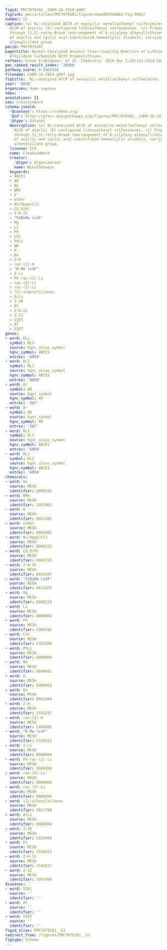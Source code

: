 ```yaml
---
figid: PMC7079181__CHEM-26-2914-g007
figlink: pmc/articles/PMC7079181/figure/chem201904862-fig-5003/
number: S3
caption: (a) Ni‐catalyzed ACCR of exocyclic metalloalkenyl sulfoximines. (b) Ni‐catalyzed
  ACCR of acyclic (E)‐configured lithioalkenyl sulfoximines. (c) Proposed pathway
  through [1,5]‐retro‐Brook rearrangement of δ‐silyloxy alkenyllithiums. (d) Synthesis
  of acyclic and cyclic aryl‐substituted homoallylic alcohols, carrying a (Z)‐configured
  alkenylsilane group.
pmcid: PMC7079181
papertitle: Nickel‐Catalyzed Anionic Cross‐Coupling Reaction of Lithium Sulfonimidoyl
  Alkylidene Carbenoids With Organolithiums.
reftext: Irene Erdelmeier, et al. Chemistry. 2020 Mar 2;26(13):2914-2926.
pmc_ranked_result_index: '30356'
pathway_score: 0.6864308
filename: CHEM-26-2914-g007.jpg
figtitle:  Ni‐catalyzed ACCR of exocyclic metalloalkenyl sulfoximines
year: '2020'
organisms: Homo sapiens
ndex: ''
annotations: []
seo: CreativeWork
schema-jsonld:
  '@context': https://schema.org/
  '@id': https://pfocr.wikipathways.org/figures/PMC7079181__CHEM-26-2914-g007.html
  '@type': Dataset
  description: (a) Ni‐catalyzed ACCR of exocyclic metalloalkenyl sulfoximines. (b) Ni‐catalyzed
    ACCR of acyclic (E)‐configured lithioalkenyl sulfoximines. (c) Proposed pathway
    through [1,5]‐retro‐Brook rearrangement of δ‐silyloxy alkenyllithiums. (d) Synthesis
    of acyclic and cyclic aryl‐substituted homoallylic alcohols, carrying a (Z)‐configured
    alkenylsilane group.
  license: CC0
  name: CreativeWork
  creator:
    '@type': Organization
    name: WikiPathways
  keywords:
  - ABCE1
  - AR
  - Ni
  - NMe
  - O
  - ether
  - Ni(dppp)Cl2
  - CO,D(H)
  - Z-H-7b
  - "SiBuMe \x1F"
  - Mg
  - Li
  - Ph
  - CH2
  - PhLi
  - NH
  - H
  - Ba
  - Z-H
  - rac-(Z)-H
  - "R Me \x1F"
  - Z-Li
  - Ph rac-(Z)-Li
  - rac-(E)-Li
  - rac-(Z)-Li
  - (Z)-alkenylsilanes
  - ArLi
  - Z-10
  - Et
  - Z-H-11
  - Z-12
  - SIEt
  - AT
  - SIET
genes:
- word: RLi
  symbol: RLI
  source: hgnc_alias_symbol
  hgnc_symbol: ABCE1
  entrez: '6059'
- word: RLI
  symbol: RLI
  source: hgnc_alias_symbol
  hgnc_symbol: ABCE1
  entrez: '6059'
- word: Ar
  symbol: AR
  source: hgnc_symbol
  hgnc_symbol: AR
  entrez: '367'
- word: Ar
  symbol: AR
  source: hgnc_symbol
  hgnc_symbol: AR
  entrez: '367'
- word: RLI
  symbol: RLI
  source: hgnc_alias_symbol
  hgnc_symbol: ABCE1
  entrez: '6059'
- word: RLi
  symbol: RLI
  source: hgnc_alias_symbol
  hgnc_symbol: ABCE1
  entrez: '6059'
chemicals:
- word: Ni
  source: MESH
  identifier: D009532
- word: NMe
  source: MESH
  identifier: C057063
- word: O
  source: MESH
  identifier: D013481
- word: ether
  source: MESH
  identifier: D004987
- word: Ni(dppp)Cl2
  source: MESH
  identifier: D009532
- word: CO,D(H)
  source: MESH
  identifier: D002245
- word: Z-H-7b
  source: MESH
  identifier: D019307
- word: "SiBuMe \x1F"
  source: MESH
  identifier: D012825
- word: Mg
  source: MESH
  identifier: D008274
- word: Li
  source: MESH
  identifier: D008094
- word: Ph
  source: MESH
  identifier: C084701
- word: CH2
  source: MESH
  identifier: C103208
- word: PhLi
  source: MESH
  identifier: D008094
- word: NH
  source: MESH
  identifier: D000641
- word: H
  source: MESH
  identifier: D006859
- word: Ba
  source: MESH
  identifier: D001464
- word: Z-H
  source: MESH
  identifier: C543257
- word: rac-(Z)-H
  source: MESH
  identifier: C484602
- word: "R Me \x1F"
  source: MESH
  identifier: C526611
- word: Z-Li
  source: MESH
  identifier: D008094
- word: Ph rac-(Z)-Li
  source: MESH
  identifier: D008094
- word: rac-(E)-Li
  source: MESH
  identifier: D008094
- word: rac-(Z)-Li
  source: MESH
  identifier: D008094
- word: (Z)-alkenylsilanes
  source: MESH
  identifier: C017788
- word: ArLi
  source: MESH
  identifier: D008094
- word: Z-10
  source: MESH
  identifier: C024989
- word: Et
  source: MESH
  identifier: C526612
- word: Z-H-11
  source: MESH
  identifier: C543257
- word: Z-12
  source: MESH
  identifier: C057499
diseases:
- word: SIEt
  source: ''
  identifier: ''
- word: AT
  source: ''
  identifier: ''
- word: SIET
  source: ''
  identifier: ''
figid_alias: PMC7079181__S3
redirect_from: /figures/PMC7079181__S3
figtype: Scheme
---
```

